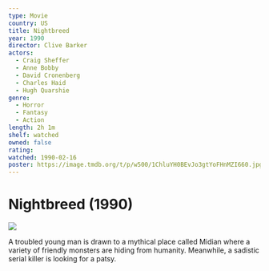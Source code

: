 ```yaml
---
type: Movie
country: US
title: Nightbreed
year: 1990
director: Clive Barker
actors:
  - Craig Sheffer
  - Anne Bobby
  - David Cronenberg
  - Charles Haid
  - Hugh Quarshie
genre:
  - Horror
  - Fantasy
  - Action
length: 2h 1m
shelf: watched
owned: false
rating:
watched: 1990-02-16
poster: https://image.tmdb.org/t/p/w500/1ChluYH0BEvJo3gtYoFHnMZI660.jpg
---
```


# Nightbreed (1990)

![](https://image.tmdb.org/t/p/w500/1ChluYH0BEvJo3gtYoFHnMZI660.jpg)

A troubled young man is drawn to a mythical place called Midian where a variety of friendly monsters are hiding from humanity. Meanwhile, a sadistic serial killer is looking for a patsy.